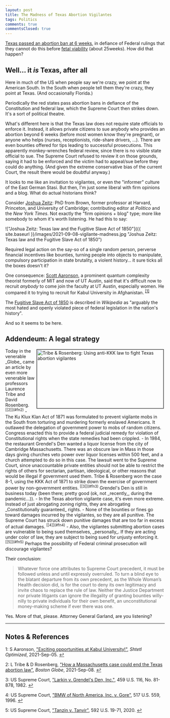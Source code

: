 ```yaml
---
layout: post
title: The Madness of Texas Abortion Vigilantes
tags: Politics
comments: true
commentsClosed: true
---
```


[Texas passed an abortion ban at 6 weeks](https://www.nytimes.com/2021/09/05/us/anti-abortion-movement-texas-law.html), 
in defiance of Federal rulings that they cannot do this before 
[fetal viability](https://en.wikipedia.org/wiki/Fetal_viability) (about 25weeks).  How did
that happen?   


## Well&hellip; it _is_ Texas, after all  

Here in much of the US when people say we're crazy, we point at the American South.  In the South
when people tell them they're crazy, they point at Texas.  (And occasionally Florida.)  

Periodically the red states pass abortion bans in defiance of the Constitution and federal
law, which the Supreme Court then strikes down.  It's a sort of political theatre.  

What's different here is that the Texas law does not require state officials to enforce
it.  Instead, it allows private citizens to sue anybody who provides an abortion beyond 6
weeks (before most women know they're pregnant), or anyone who helps (nurses,
receptionists, ride-share drivers, &hellip;).  There are even bounties offered for tips
leading to successful prosecutions.  This apparently monkey-wrenches federal review, since
there is no visible state official to sue.  The Supreme Court refused to review it on
those grounds, saying it had to be enforced and the victim had to appeal/sue before they could
do anything.  (And given the extreme conservative bias of the current Court, the result
there would be doubtful anyway.)  

It looks to me like an invitation to vigilantes, or even the "informer" culture of the
East German Stasi.  But then, I'm just some liberal with firm opinions and a blog.  What
do actual historians think?  

Consider [Joshua Zeitz](http://www.joshuamzeitz.com/info): PhD from Brown, former
professor at Harvard, Princeton, and University of Cambridge; contributing editor at
_Politico_ and the _New York Times_.  Not exactly the "firm opinions + blog" type; more
like somebody to whom it's worth listening.  He had this to say:  

!["Joshua Zeitz: Texas law and the Fugitive Slave Act of 1850"]({{ site.baseurl }}/images/2021-09-08-vigilante-madness.jpg "Joshua Zeitz: Texas law and the Fugitive Slave Act of 1850")

Required legal action on the say-so of a single random person, perverse financial
incentives like bounties, turning people into objects to manipulate, compulsory
participation in state brutality, a violent history&hellip; it sure ticks all the boxes
doesn't it?  

One consequence: [Scott Aaronson](https://www.scottaaronson.com/), a prominent quantum
complexity theorist formerly of MIT and now of UT Austin, said that it's difficult now to
recruit _anybody_ to come join the faculty at UT Austin, especially women.  He 
compared it to trying to recruit for Kabul University in 
Afghanistan. <sup id="fn1a">[[1]](#fn1)</sup>  

The [Fugitive Slave Act of 1850](https://en.wikipedia.org/wiki/Fugitive_Slave_Act_of_1850)
is described in _Wikipedia_ as "arguably the most hated and openly violated piece of
federal legislation in the nation's history".  

And so it seems to be here.  

## Addendeum: A legal strategy  

<img src="{{ site.baseurl }}/images/2021-09-08-vigilante-madness-tribe-rosenberg.jpg" width="400" height="185" alt="Tribe &amp; Rosenberg: Using anti-KKK law to fight Texas abortion vigilantes" title = "Tribe &amp; Rosenberg: Using anti-KKK law to fight Texas abortion vigilantes" style="float: right; margin: 3px 3px 3px 3px; border: 1px solid #000000;">
Today in the venerable _Globe_ came an article by even more venerable law professors
Laurence Tribe and David Rosenberg. <sup id="fn2a">[[2]](#fn2)</sup>
- The Ku Klux Klan Act of 1871 was formulated to prevent vigilante mobs in the South from
  torturing and murdering formerly enslaved Americans.  It outlawed the delegation of
  government power to mobs of random citizens.  Congress enacted this to provide a federal
  judicial remedy for violation of Constitutional rights when the state remedies had been
  crippled.  
- In 1984, the restaurant Grendel's Den wanted a liquor license from the city of Cambridge
  Massachusetts.  There was an obscure law in Mass in those days giving churches veto
  power over liquor licenses within 500 feet, and a church attempted to do so in this
  case.  The lawsuit went to the Supreme Court, since unaccountable private entities
  should not be able to restrict the rights of others for sectarian, partisan,
  ideological, or other reasons that would be illegal if government used them.  Tribe &
  Rosenberg won the case 8-1, using the KKK Act of 1871 to strike down the exercise of
  government power by non-government entities.  <sup id="fn3a">[[3]](#fn3)</sup> Grendel's
  Den is still in business today (been there; pretty good (ok, not _recently_, during the
  pandemic&hellip;)).  
- In the Texas abortion vigilante case, it's even more extreme.  Instead of just
  abrogating zoning rights, they are abrogating _Constitutionally guaranteed_ rights.
  - None of the bounties or fines go toward damages incurred by the vigilantes, so they
    are all punitive.  The Supreme Court has struck down punitive damages that are too far
    in excess of actual damages. <sup id="fn4a">[[4]](#fn4)</sup>  
  - Also, the vigilantes submitting abortion cases are vulnerable to being sued
    themselves, _personally_.  If they are acting under color of law, they are subject to
    being sued for unjusty enforcing it. <sup id="fn5a">[[5]](#fn5)</sup>  Perhaps the
    possibility of Federal criminal prosecution will discourage vigilantes?  

Their conclusion:  

> Whatever force one attributes to Supreme Court precedent, it must be followed unless and
> until expressly overruled. To turn a blind eye to the blatant departure from its own
> precedent, as the Whole Woman’s Health decision did, is for the court to deny its own
> legitimacy and invite chaos to replace the rule of law. Neither the Justice Department
> nor private litigants can ignore the illegality of granting bounties willy-nilly to
> private individuals for their own benefit, an unconstitutional money-making scheme if
> ever there was one.  

Yes.  More of that, please.  Attorney General Garland, are you listening?  

---

## Notes &amp; References  

<!--
<sup id="fn1a">[[1]](#fn1)</sup>
<a id="fn1">1</a>: [↩](#fn1a)  
-->

<a id="fn1">1</a>: S Aaronson, ["Exciting opportunities at Kabul University!"](https://www.scottaaronson.com/blog/?p=5807), _Shtetl Optimized_, 2021-Sep-05. [↩](#fn1a)  

<a id="fn2">2</a>: L Tribe &amp; D Rosenberg, ["How a Massachusetts case could end the Texas abortion law"](https://www.bostonglobe.com/2021/09/07/opinion/how-massachusetts-case-could-end-texas-abortion-law/), _Boston Globe_, 2021-Sep-08. [↩](#fn2a)  

<a id="fn3">3</a>: US Supreme Court, ["Larkin v. Grendel's Den, Inc."](https://supreme.justia.com/cases/federal/us/459/116/), 459 U.S. 116, No. 81-878, 1982. [↩](#fn3a)  

<a id="fn4">4</a>: US Supreme Court, ["BMW of North America, Inc. v. Gore"](https://supreme.justia.com/cases/federal/us/517/559/), 517 U.S. 559, 1996. [↩](#fn4a)  

<a id="fn5">5</a>: US Supreme Court, ["Tanzin v. Tanvir"](https://supreme.justia.com/cases/federal/us/592/19-71/), 592 U.S. 19-71, 2020. [↩](#fn5a)  
